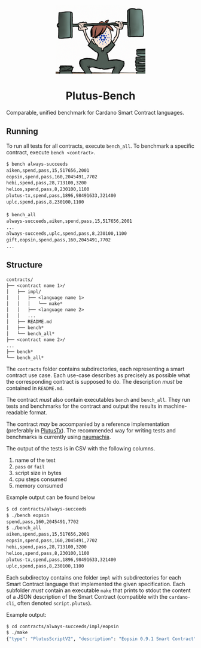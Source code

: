 <div align="center">
<img alt="A person with the Cardano logo as face, lifting heavy weights" src="plutus-bench.png" width="240" />
<h1>Plutus-Bench</h1>
</div>

Comparable, unified benchmark for Cardano Smart Contract languages.

## Running

To run all tests for all contracts, execute `bench_all`.
To benchmark a specific contract, execute `bench <contract>`.

```bash
$ bench always-succeeds
aiken,spend,pass,15,517656,2001
eopsin,spend,pass,160,2045491,7702
hebi,spend,pass,28,713100,3200
helios,spend,pass,8,230100,1100
plutus-tx,spend,pass,1896,98491633,321400
uplc,spend,pass,8,230100,1100

$ bench_all
always-succeeds,aiken,spend,pass,15,517656,2001
...
always-succeeds,uplc,spend,pass,8,230100,1100
gift,eopsin,spend,pass,160,2045491,7702
...
```

## Structure

```
contracts/
├── <contract name 1>/
│   ├── impl/
│   │   ├── <language name 1>
│   │   │   └── make*
│   │   ├── <language name 2>
│   │   ...
│   ├── README.md
│   ├── bench*
│   └── bench_all*
├── <contract name 2>/
...
├── bench*
└── bench_all*
```

The `contracts` folder contains subdirectories, each representing a smart contract use case.
Each use-case describes as precisely as possible what the corresponding contract is supposed to do.
The description _must_ be contained in `README.md`.

The contract _must_ also contain executables `bench` and `bench_all`.
They run tests and benchmarks for the contract and output the results in machine-readable format.

The contract _may_ be accompanied by a reference implementation (preferably in [PlutusTx](https://plutus.readthedocs.io/en/latest/)).
The recommended way for writing tests and benchmarks is currently using [naumachia](https://github.com/MitchTurner/naumachia).

The output of the tests is in CSV with the following columns.

1. name of the test
1. `pass` or `fail`
1. script size in bytes
1. cpu steps consumed
1. memory consumed

Example output can be found below

```bash
$ cd contracts/always-succeeds
$ ./bench eopsin
spend,pass,160,2045491,7702
$ ./bench_all
aiken,spend,pass,15,517656,2001
eopsin,spend,pass,160,2045491,7702
hebi,spend,pass,28,713100,3200
helios,spend,pass,8,230100,1100
plutus-tx,spend,pass,1896,98491633,321400
uplc,spend,pass,8,230100,1100
```

Each subdirectoy contains one folder `impl` with subdirectories for each Smart Contract language that implemented the
given specification.
Each subfolder _must_ contain an executable `make` that prints to stdout
the content of a JSON description of the Smart Contract (compatible with the  `cardano-cli`, often denoted `script.plutus`).

Example output:

```bash
$ cd contracts/always-succeeds/impl/eopsin
$ ./make
{"type": "PlutusScriptV2", "description": "Eopsin 0.9.1 Smart Contract", "cborHex": "589e589c01000022232498c8c8cccc0049262498926002533001488101000013263357389201144e616d654572726f723a2076616c696461746f7200498c8c8c8894ccd5cd19b8f002488101000011003133004002001222232498c8004ccc888894ccd5cd19b8f00248810103001100315333573466e3c00922010102001100415333573466e3c0092201010100110051330060020010040030020012200101"}
```

